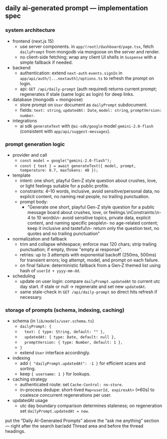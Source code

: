 ## daily ai-generated prompt — implementation spec

### system architecture

- frontend (next.js 15)
  - use server components. in `app/(root)/dashboard/page.tsx`, fetch `dailyPrompt` from mongodb via mongoose on the server and render.
  - no client-side fetching; wrap any client UI shells in `Suspense` with a simple fallback if needed.
- backend
  - authentication: extend `next-auth` `events.signIn` in `app/api/auth/[...nextauth]/options.ts` to refresh the prompt on login.
  - api: `GET /api/daily-prompt` (auth required) returns current prompt; regenerates if stale (same logic as login) for deep links.
- database (mongodb + mongoose)
  - store prompt on `User` document as `dailyPrompt` subdocument.
  - fields: `text: string`, `updatedAt: Date`, `model: string`, `promptVersion: number`.
- integrations
  - ai sdk `generateText` with `@ai-sdk/google` model `gemini-2.0-flash` (consistent with `app/api/suggest-messages`).

### prompt generation logic

- provider and call
  - `const model = google("gemini-2.0-flash");`
  - `const { text } = await generateText({ model, prompt, temperature: 0.7, maxTokens: 40 });`
- template
  - intent: one short, playful Gen‑Z style question about crushes, love, or light feelings suitable for a public profile.
  - constraints: 4–10 words, inclusive, avoid sensitive/personal data, no explicit content, no naming real people, no trailing punctuation.
  - prompt body:
    - "Generate one short, playful Gen-Z style question for a public message board about crushes, love, or feelings.\nConstraints:\n- 4 to 10 words\n- avoid sensitive topics, private data, explicit content, and naming specific people\n- no age-related content; keep it inclusive and tasteful\n- return only the question text, no quotes and no trailing punctuation"
- normalization and fallback
  - trim and collapse whitespace; enforce max 120 chars; strip trailing punctuation; if empty, throw "empty ai response".
  - retries: up to 3 attempts with exponential backoff (250ms, 500ms) for transient errors; log attempt, model, and prompt on each failure.
  - on final failure: deterministic fallback from a Gen‑Z themed list using hash of `userId + yyyy-mm-dd`.
- scheduling
  - update on user login: compare `dailyPrompt.updatedAt` to current utc day start. if stale or null → regenerate and set new `updatedAt`.
  - same stale-check in `GET /api/daily-prompt` so direct hits refresh if necessary.

### storage of prompts (schema, indexing, caching)

- schema (in `lib/models/user.schema.ts`)
  - `dailyPrompt: {`
  - `  text: { type: String, default: "" },`
  - `  updatedAt: { type: Date, default: null },`
  - `  promptVersion: { type: Number, default: 1 },`
  - `}`
  - extend `User` interface accordingly.
- indexing
  - add `{ "dailyPrompt.updatedAt": -1 }` for efficient scans and sorting.
  - keep `{ username: 1 }` for lookups.
- caching strategy
  - authenticated route: set `Cache-Control: no-store`.
  - in-process dedupe: short-lived `Map<userId, expiresAt>` (≈60s) to coalesce concurrent regenerations per user.
- updatedAt usage
  - utc day boundary comparison determines staleness; on regeneration set `dailyPrompt.updatedAt = now`.

put the “Daily AI-Generated Prompts” above the “ask me anything” section — right after the search bar/add Thread area and before the thread headings.